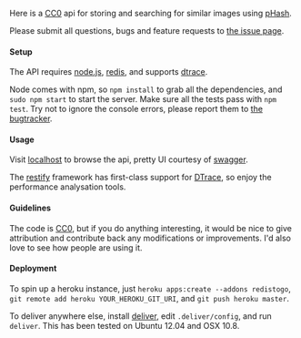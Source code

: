 Here is a [CC0][] api for storing and searching for similar images using [pHash][].

Please submit all questions, bugs and feature requests to [the issue page][].

#### Setup
  
  The API requires [node.js][], [redis][], and supports [dtrace][].

  Node comes with npm, so `npm install` to grab all the dependencies, and `sudo npm start` to start the server. Make sure all the tests pass with `npm test`. Try not to ignore the console errors, please report them to [the bugtracker][].

#### Usage

  Visit [localhost][] to browse the api, pretty UI courtesy of [swagger][].

  The [restify][] framework has first-class support for [DTrace][], so enjoy the performance analysation tools.

#### Guidelines

  The code is [CC0][], but if you do anything interesting, it would be nice to give attribution and contribute back any modifications or improvements. I'd also love to see how people are using it.

#### Deployment

  To spin up a heroku instance, just `heroku apps:create --addons redistogo`, `git remote add heroku YOUR_HEROKU_GIT_URI`, and `git push heroku master`.

  To deliver anywhere else, install [deliver][], edit `.deliver/config`, and run `deliver`. This has been tested on Ubuntu 12.04 and OSX 10.8.

[CC0]: http://creativecommons.org/publicdomain/zero/1.0
[pHash]: http://pHash.org
[the issue page]: https://github.com/jedahan/collections-api/issues
[the bugtracker]: https://github.com/jedahan/collections-api/issues

[node.js]: http://nodejs.org
[redis]: http://redis.io
[DTrace]: http://mcavage.github.com/node-restify/#DTrace

[localhost]: http://localhost
[swagger]: http://swagger.wordnik.com
[restify]: http://mcavage.github.com/node-restify

[deliver]: https://github.com/gerhard/deliver